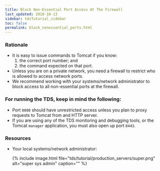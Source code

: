 ```yaml
---
title: Block Non-Essential Port Access At The Firewall
last_updated: 2018-10-13
sidebar: tdsTutorial_sidebar
toc: false
permalink: block_nonessential_ports.html
---
```


### Rationale
* It is easy to issue commands to Tomcat if you know:
  1. the correct port number; and
  2. the command expected on that port.
* Unless you are on a private network, you need a firewall to restrict who is allowed to access network ports.
* We recommend working with your systems/network administrator to block access to all non-essential ports at the firewall.

### For running the TDS, keep in mind the following:
* Port `8080` should have unrestricted access unless you plan to proxy requests to Tomcat from and HTTP server.
* If you are using any of the TDS monitoring and debugging tools, or the Tomcat `manager` application, you must also open up port `8443`.

### Resources
* Your local systems/network administrator:

  {% include image.html file="tds/tutorial/production_servers/super.png" alt="super sys admin" caption="" %}
